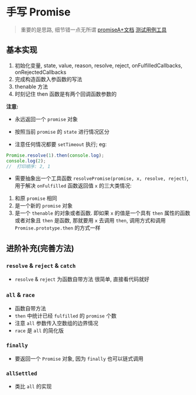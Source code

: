 # 手写 Promise

> 重要的是思路, 细节错一点无所谓
> [promiseA+文档](https://promisesaplus.com/)
> [测试用例工具](https://github.com/promises-aplus/promises-tests)

## 基本实现

1. 初始化变量, state, value, reason, resolve, reject, onFulfilledCallbacks, onRejectedCallbacks
2. 完成构造函数入参函数的写法
3. thenable 方法
4. 时刻记住 then 函数是有两个回调函数参数的

**注意:**

- 永远返回一个 `promise` 对象

- 按照当前 `promise` 的 `state` 进行情况区分

- 注意任何情况都要 `setTimeout` 执行; eg:

```javascript
Promise.resolve(1).then(console.log);
console.log(2);
//  打印顺序: 2, 1
```

- 需要抽象出一个工具函数 `resolvePromise(promise, x, resolve, reject)`, 用于解决 `onFulfilled` 函数返回值 `x` 的三大类情况:

1. 和原 `promise` 相同
2. 是一个新的 `promise` 对象
3. 是一个 `thenable` 的对象或者函数. 即如果 `x` 的值是一个具有 `then` 属性的函数或者对象且 `then` 是函数, 那就要用 `x` 去调用 `then`, 调用方式和调用 `Promise.prototype.then` 的方式一样

## 进阶补充(完善方法)

### `resolve` & `reject` & `catch`

- `resolve` & `reject` 为函数自带方法
  很简单, 直接看代码就好

### `all` & `race`

- 函数自带方法
- `then` 中统计已经 `fulfilled` 的 `promise` 个数
- 注意 `all` 参数传入空数组的边界情况
- `race` 是 `all` 的简化版

### `finally`

- 要返回一个 `Promise` 对象, 因为 `finally` 也可以链式调用

### `allSettled`

- 类比 `all` 的实现
